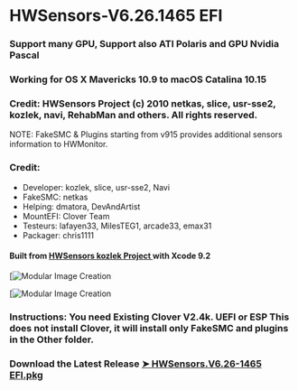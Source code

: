 # HWSensors-V6.26.1465 EFI

### Support many GPU, Support also ATI Polaris and GPU Nvidia Pascal

### Working for OS X Mavericks 10.9 to macOS Catalina 10.15

### Credit: HWSensors Project (c) 2010 netkas, slice, usr-sse2, kozlek, navi, RehabMan and others. All rights reserved.
NOTE: FakeSMC & Plugins starting from v915 provides additional sensors information to HWMonitor.

### Credit:
- Developer: kozlek, slice, usr-sse2, Navi
- FakeSMC: netkas
- Helping: dmatora, DevAndArtist
- MountEFI: Clover Team
- Testeurs: lafayen33, MilesTEG1, arcade33, emax31
- Packager: chris1111

#### Built from [HWSensors kozlek Project ](https://github.com/kozlek/HWSensors) with Xcode 9.2

[![Modular Image Creation](https://i62.servimg.com/u/f62/18/50/18/69/captu403.png)

[![Modular Image Creation](https://i62.servimg.com/u/f62/18/50/18/69/encapt10.png)
  

### Instructions: You need Existing Clover V2.4k. UEFI or ESP This does not install Clover, it will install only FakeSMC and plugins in the Other folder.

### Download the Latest Release [➤ HWSensors.V6.26-1465 EFI.pkg ](https://github.com/chris1111/HWSensors-V6.26.1463-EFI/releases/tag/V1.2)
